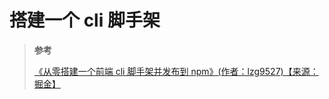 # 搭建一个 cli 脚手架

> **参考**
>
> [《从零搭建一个前端 cli 脚手架并发布到 npm》(作者：lzg9527)【来源：掘金】](https://juejin.cn/post/7010673349571379231)
